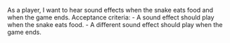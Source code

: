 As a player, I want to hear sound effects when the snake eats food and when the game ends.
    Acceptance criteria:
    - A sound effect should play when the snake eats food.
    - A different sound effect should play when the game ends.
